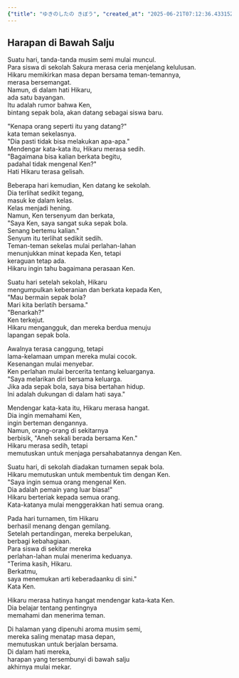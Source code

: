 ```yaml
---
{"title": "ゆきのしたの きぼう", "created_at": "2025-06-21T07:12:36.433152+09:00"}
---
```


## Harapan di Bawah Salju

Suatu hari, tanda-tanda musim semi mulai muncul.  
Para siswa di sekolah Sakura merasa ceria menjelang kelulusan.  
Hikaru memikirkan masa depan bersama teman-temannya,  
merasa bersemangat.  
Namun, di dalam hati Hikaru,  
ada satu bayangan.  
Itu adalah rumor bahwa Ken,  
bintang sepak bola, akan datang sebagai siswa baru.  

"Kenapa orang seperti itu yang datang?"  
kata teman sekelasnya.  
"Dia pasti tidak bisa melakukan apa-apa."  
Mendengar kata-kata itu, Hikaru merasa sedih.  
"Bagaimana bisa kalian berkata begitu,  
padahal tidak mengenal Ken?"  
Hati Hikaru terasa gelisah.  

Beberapa hari kemudian, Ken datang ke sekolah.  
Dia terlihat sedikit tegang,  
masuk ke dalam kelas.  
Kelas menjadi hening.  
Namun, Ken tersenyum dan berkata,  
"Saya Ken, saya sangat suka sepak bola.  
Senang bertemu kalian."  
Senyum itu terlihat sedikit sedih.  
Teman-teman sekelas mulai perlahan-lahan  
menunjukkan minat kepada Ken, tetapi  
keraguan tetap ada.  
Hikaru ingin tahu bagaimana perasaan Ken.  

Suatu hari setelah sekolah, Hikaru  
mengumpulkan keberanian dan berkata kepada Ken,  
"Mau bermain sepak bola?  
Mari kita berlatih bersama."  
"Benarkah?"  
Ken terkejut.  
Hikaru mengangguk, dan mereka berdua menuju  
lapangan sepak bola.  

Awalnya terasa canggung, tetapi  
lama-kelamaan umpan mereka mulai cocok.  
Kesenangan mulai menyebar.  
Ken perlahan mulai bercerita tentang keluarganya.  
"Saya melarikan diri bersama keluarga.  
Jika ada sepak bola, saya bisa bertahan hidup.  
Ini adalah dukungan di dalam hati saya."  

Mendengar kata-kata itu, Hikaru merasa hangat.  
Dia ingin memahami Ken,  
ingin berteman dengannya.  
Namun, orang-orang di sekitarnya  
berbisik, "Aneh sekali berada bersama Ken."  
Hikaru merasa sedih, tetapi  
memutuskan untuk menjaga persahabatannya dengan Ken.  

Suatu hari, di sekolah diadakan turnamen sepak bola.  
Hikaru memutuskan untuk membentuk tim dengan Ken.  
"Saya ingin semua orang mengenal Ken.  
Dia adalah pemain yang luar biasa!"  
Hikaru berteriak kepada semua orang.  
Kata-katanya mulai menggerakkan hati semua orang.  

Pada hari turnamen, tim Hikaru  
berhasil menang dengan gemilang.  
Setelah pertandingan, mereka berpelukan,  
berbagi kebahagiaan.  
Para siswa di sekitar mereka  
perlahan-lahan mulai menerima keduanya.  
"Terima kasih, Hikaru.  
Berkatmu,  
saya menemukan arti keberadaanku di sini."  
Kata Ken.  

Hikaru merasa hatinya hangat mendengar kata-kata Ken.  
Dia belajar tentang pentingnya  
memahami dan menerima teman.  

Di halaman yang dipenuhi aroma musim semi,  
mereka saling menatap masa depan,  
memutuskan untuk berjalan bersama.  
Di dalam hati mereka,  
harapan yang tersembunyi di bawah salju  
akhirnya mulai mekar.
